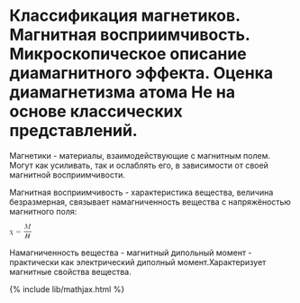 # Классификация магнетиков. Магнитная восприимчивость. Микроскопическое описание диамагнитного эффекта. Оценка диамагнетизма атома Не на основе классических представлений.

Магнетики - материалы, взаимодействующие с магнитным полем. Могут как усиливать, так и ослаблять его, в зависимости от своей магнитной восприимчивости. 

Магнитная восприимчивость - характеристика вещества, величина безразмерная, связывает намагниченность вещества с напряжёностью магнитного поля:

<img src='resources/mag_vospr.png' height="25"/>

Намагниченность вещества - магнитный дипольный момент - практически как электрический диполный момент.Характеризует магнитные свойства вещества.

{% include lib/mathjax.html %}

